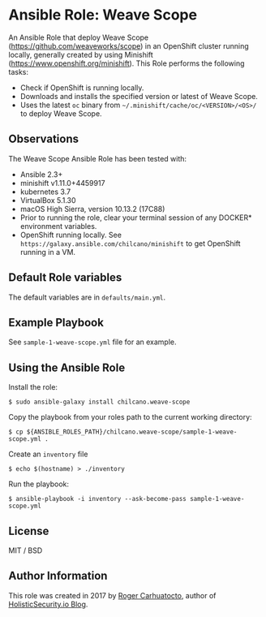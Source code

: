 # Ansible Role: Weave Scope

An Ansible Role that deploy Weave Scope (https://github.com/weaveworks/scope) in an OpenShift cluster running locally, generally created by using Minishift (https://www.openshift.org/minishift).
This Role performs the following tasks:

- Check if OpenShift is running locally.
- Downloads and installs the specified version or latest of Weave Scope.
- Uses the latest `oc` binary from `~/.minishift/cache/oc/<VERSION>/<OS>/` to deploy Weave Scope.

## Observations

The Weave Scope Ansible Role has been tested with:
- Ansible 2.3+
- minishift v1.11.0+4459917
- kubernetes 3.7
- VirtualBox 5.1.30
- macOS High Sierra, version 10.13.2 (17C88)
- Prior to running the role, clear your terminal session of any DOCKER* environment variables.
- OpenShift running locally. See `https://galaxy.ansible.com/chilcano/minishift` to get OpenShift running in a VM.

## Default Role variables

The default variables are in `defaults/main.yml`.

## Example Playbook

See `sample-1-weave-scope.yml` file for an example.

## Using the Ansible Role

Install the role:
```
$ sudo ansible-galaxy install chilcano.weave-scope
```

Copy the playbook from your roles path to the current working directory:
```
$ cp ${ANSIBLE_ROLES_PATH}/chilcano.weave-scope/sample-1-weave-scope.yml .
```

Create an `inventory` file
```
$ echo $(hostname) > ./inventory
```

Run the playbook:
```
$ ansible-playbook -i inventory --ask-become-pass sample-1-weave-scope.yml
```

## License

MIT / BSD

## Author Information

This role was created in 2017 by [Roger Carhuatocto](https://www.linkedin.com/in/rcarhuatocto), author of [HolisticSecurity.io Blog](https://holisticsecurity.io).
